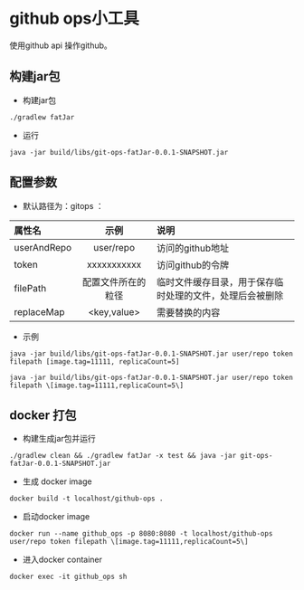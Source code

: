# github ops小工具

使用github api 操作github。

## 构建jar包

* 构建jar包
```shell script
./gradlew fatJar
```

* 运行
```shell script
java -jar build/libs/git-ops-fatJar-0.0.1-SNAPSHOT.jar 
```  


## 配置参数
* 默认路径为：gitops ： 

| 属性名              |    示例    |  说明  |
|:-------------------|:---------------:|:------|
| userAndRepo        | user/repo           | 访问的github地址              |
| token              | xxxxxxxxxxx      | 访问github的令牌                 |
| filePath            | 配置文件所在的粒径   | 临时文件缓存目录，用于保存临时处理的文件，处理后会被删除 |
| replaceMap         | <key,value>       | 需要替换的内容                                      |

* 示例
```shell script
java -jar build/libs/git-ops-fatJar-0.0.1-SNAPSHOT.jar user/repo token filepath [image.tag=11111, replicaCount=5]
```
```shell script
java -jar build/libs/git-ops-fatJar-0.0.1-SNAPSHOT.jar user/repo token filepath \[image.tag=11111,replicaCount=5\]

```




## docker 打包


* 构建生成jar包并运行
```shell script
./gradlew clean && ./gradlew fatJar -x test && java -jar git-ops-fatJar-0.0.1-SNAPSHOT.jar

```

* 生成 docker image
```docker
docker build -t localhost/github-ops .
```


* 启动docker image
```docker
docker run --name github_ops -p 8080:8080 -t localhost/github-ops user/repo token filepath \[image.tag=11111,replicaCount=5\] 
```

* 进入docker container
```docker
docker exec -it github_ops sh
``` 

